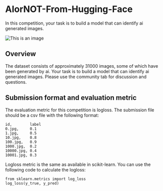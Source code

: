 # AIorNOT-From-Hugging-Face

In this competition, your task is to build a model that can identify ai generated images.

![This is an image](https://huggingface.co/spaces/competitions/aiornot/resolve/main/comp.png)

## Overview
The dataset consists of approximately 31000 images, some of which have been generated by ai. Your task is to build a model that can identify ai generated images. Please use the community tab for discussion and questions.

## Submission format and evaluation metric
The evaluation metric for this competition is logloss. The submission file should be a csv file with the following format:

```
id,        label
0.jpg,     0.1
1.jpg,     0.5
10.jpg,    0.8
100.jpg,   0.9
1000.jpg,  0.2
10000.jpg, 0.4
10001.jpg, 0.3
```

Logloss metric is the same as available in scikit-learn. You can use the following code to calculate the logloss:

```
from sklearn.metrics import log_loss
log_loss(y_true, y_pred)
```
